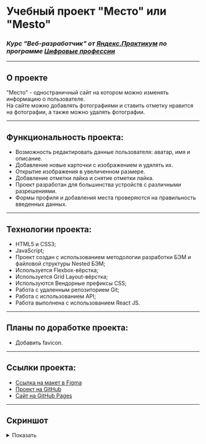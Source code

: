 # Учебный проект "Место" или "Mesto"
### _Курс "Веб-разработчик" от [Яндекс.Практикум](https://practicum.yandex.ru/web/) по программе [Цифровые профессии](https://profidigital.gosuslugi.ru/)_
---

## О проекте
"Место" - одностраничный сайт на котором можно изменять информацию о пользователе.<br/>
На сайте можно добавлять фотографиями и ставить отметку нравится на фотографии, а также можно удалять фотографии.<br/>

---

## Функциональность проекта:
* Возможность редактировать данные пользователя: аватар, имя и описание.
* Добавление новые карточки с изображением и удялять их.
* Открытие изображения в увеличенном размере.
* Добавление отметки лайка и снятие отметки лайка.
* Проект разработан для большинства устройств с различными разрешениями.
* Формы профиля и добавления места проверяются на правильность введенных данных.

---

## Технологии проекта:
* HTML5 и CSS3;
* JavaScript;
* Проект создан с использованием методологии разработки БЭМ и файловой структуры Nested БЭМ;
* Используется Flexbox-вёрстка;
* Используется Grid Layout-вёрстка;
* Используются Вендорные префиксы CSS;
* Работа с удаленным репозиторием Git;
* Работа с использованием API;
* Работа выполнена с использованием React JS.

---

## Планы по доработке проекта:
* Добавить favicon.

---

## Ссылки проекта:
* [Ссылка на макет в Figma](https://www.figma.com/file/bjyvbKKJN2naO0ucURl2Z0/JavaScript.-Sprint-5?node-id=0%3A1)
* [Проект на GitHub](https://github.com/elicrock/mesto-react)
* [Сайт на GitHub Pages](elicrock.github.io/mesto-react/)

---

## Скриншот
<details>
<summary>Показать</summary>

[![Mesto](https://user-images.githubusercontent.com/51034216/218524494-78f3ada9-b759-420f-8917-793cab3ab725.png)](elicrock.github.io/mesto-react/)

</details>
